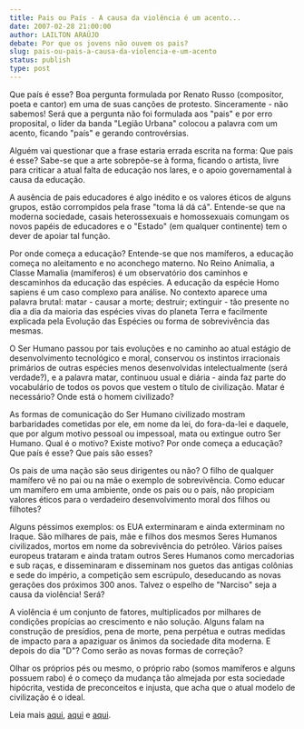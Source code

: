 ```yaml
---
title: Pais ou País - A causa da violência é um acento...
date: 2007-02-28 21:00:00
author: LAILTON ARAÚJO
debate: Por que os jovens não ouvem os pais?
slug: pais-ou-pais-a-causa-da-violencia-e-um-acento
status: publish 
type: post
---
```


  
Que país é esse? Boa pergunta formulada por Renato Russo (compositor, poeta e cantor) em uma de suas canções de protesto. Sinceramente - não sabemos! Será que a pergunta não foi formulada aos "pais" e por erro proposital, o líder da banda "Legião Urbana" colocou a palavra com um acento, ficando "país" e gerando controvérsias.   
  
Alguém vai questionar que a frase estaria errada escrita na forma: Que pais é esse? Sabe-se que a arte sobrepõe-se à forma, ficando o artista, livre para criticar a atual falta de educação nos lares, e o apoio governamental à causa da educação.   
  
A ausência de pais educadores é algo inédito e os valores éticos de alguns grupos, estão corrompidos pela frase "toma lá dá cá". Entende-se que na moderna sociedade, casais heterossexuais e homossexuais comungam os novos papéis de educadores e o "Estado" (em qualquer continente) tem o dever de apoiar tal função.  
  
Por onde começa a educação? Entende-se que nos mamíferos, a educação começa no aleitamento e no aconchego materno. No Reino Animalia, a Classe Mamalia (mamíferos) é um observatório dos caminhos e descaminhos da educação das espécies. A educação da espécie Homo sapiens é um caso complexo para análise. No contexto aparece uma palavra brutal: matar - causar a morte; destruir; extinguir - tão presente no dia a dia da maioria das espécies vivas do planeta Terra e facilmente explicada pela Evolução das Espécies ou forma de sobrevivência das mesmas.   
  
O Ser Humano passou por tais evoluções e no caminho ao atual estágio de desenvolvimento tecnológico e moral, conservou os instintos irracionais primários de outras espécies menos desenvolvidas intelectualmente (será verdade?), e a palavra matar, continuou usual e diária - ainda faz parte do vocabulário de todos os povos que vestem o título de civilização. Matar é necessário? Onde está o homem civilizado?  
  
As formas de comunicação do Ser Humano civilizado mostram barbaridades cometidas por ele, em nome da lei, do fora-da-lei e daquele, que por algum motivo pessoal ou impessoal, mata ou extingue outro Ser Humano. Qual é o motivo? Existe motivo? Por onde começa a educação? Que país é esse? Que pais são esses?  
  
Os pais de uma nação são seus dirigentes ou não? O filho de qualquer mamífero vê no pai ou na mãe o exemplo de sobrevivência. Como educar um mamífero em uma ambiente, onde os pais ou o país, não propiciam valores éticos para o verdadeiro desenvolvimento moral dos filhos ou filhotes?  
  
 Alguns péssimos exemplos: os EUA exterminaram e ainda exterminam no Iraque. São milhares de pais, mãe e filhos dos mesmos Seres Humanos civilizados, mortos em nome da sobrevivência do petróleo. Vários países europeus trataram e ainda tratam outros Seres Humanos como mercadorias e sub raças, e disseminaram e disseminam nos guetos das antigas colônias e sede do império, a competição sem escrúpulo, deseducando as novas gerações dos próximos 300 anos. Talvez o espelho de "Narciso" seja a causa da violência! Será?  
  
A violência é um conjunto de fatores, multiplicados por milhares de condições propícias ao crescimento e não solução. Alguns falam na construção de presídios, pena de morte, pena perpétua e outras medidas de impacto para a apaziguar os ânimos da sociedade dita moderna. E depois do dia "D"? Como serão as novas formas de correção?  
  
Olhar os próprios pés ou mesmo, o próprio rabo (somos mamíferos e alguns possuem rabo) é o começo da mudança tão almejada por esta sociedade hipócrita, vestida de preconceitos e injusta, que acha que o atual modelo de civilização é o ideal.  
  
Leia mais [aqui](http://lailtonaraujo.blog.terra.com.br/), [aqui](http://lailtonaraujo.blig.ig.com.br/) e [aqui](http://www.recantodasletras.com.br/autores/lailtonaraujo).
